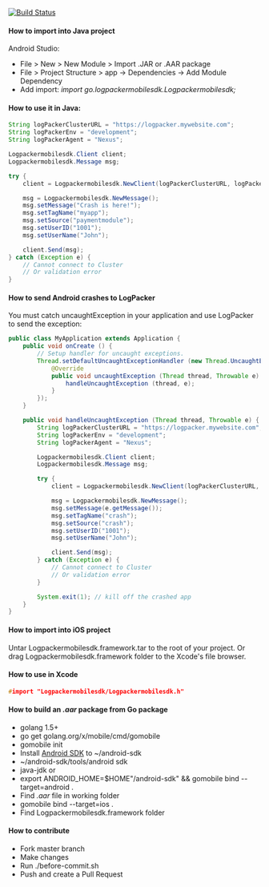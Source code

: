 [![Build Status](https://travis-ci.org/logpacker/mobile-sdk.svg?branch=master)](https://travis-ci.org/logpacker/mobile-sdk)

#### How to import into Java project

Android Studio:

* File > New > New Module > Import .JAR or .AAR package
* File > Project Structure > app -> Dependencies -> Add Module Dependency
* Add import: *import go.logpackermobilesdk.Logpackermobilesdk;*

#### How to use it in Java:

```java
String logPackerClusterURL = "https://logpacker.mywebsite.com";
String logPackerEnv = "development";
String logPackerAgent = "Nexus";

Logpackermobilesdk.Client client;
Logpackermobilesdk.Message msg;

try {
    client = Logpackermobilesdk.NewClient(logPackerClusterURL, logPackerEnv, logPackerAgent);

    msg = Logpackermobilesdk.NewMessage();
    msg.setMessage("Crash is here!");
    msg.setTagName("myapp");
    msg.setSource("paymentmodule");
    msg.setUserID("1001");
    msg.setUserName("John");

    client.Send(msg);
} catch (Exception e) {
    // Cannot connect to Cluster
    // Or validation error
}
```

#### How to send Android crashes to LogPacker

You must catch uncaughtException in your application and use LogPacker to send the exception:

```java
public class MyApplication extends Application {
    public void onCreate () {
        // Setup handler for uncaught exceptions.
        Thread.setDefaultUncaughtExceptionHandler (new Thread.UncaughtExceptionHandler() {
            @Override
            public void uncaughtException (Thread thread, Throwable e) {
                handleUncaughtException (thread, e);
            }
        });
    }

    public void handleUncaughtException (Thread thread, Throwable e) {
        String logPackerClusterURL = "https://logpacker.mywebsite.com";
        String logPackerEnv = "development";
        String logPackerAgent = "Nexus";

        Logpackermobilesdk.Client client;
        Logpackermobilesdk.Message msg;

        try {
            client = Logpackermobilesdk.NewClient(logPackerClusterURL, logPackerEnv, logPackerAgent);

            msg = Logpackermobilesdk.NewMessage();
            msg.setMessage(e.getMessage());
            msg.setTagName("crash");
            msg.setSource("crash");
            msg.setUserID("1001");
            msg.setUserName("John");

            client.Send(msg);
        } catch (Exception e) {
            // Cannot connect to Cluster
            // Or validation error
        }

        System.exit(1); // kill off the crashed app
    }
}
```

#### How to import into iOS project

Untar Logpackermobilesdk.framework.tar to the root of your project. Or drag Logpackermobilesdk.framework folder to the Xcode's file browser.

#### How to use in Xcode

```c
#import "Logpackermobilesdk/Logpackermobilesdk.h"
```

#### How to build an *.aar* package from Go package

* golang 1.5+
* go get golang.org/x/mobile/cmd/gomobile
* gomobile init
* Install [Android SDK](https://developer.android.com/sdk/index.html#Other) to ~/android-sdk
* ~/android-sdk/tools/android sdk
* java-jdk or
* export ANDROID_HOME=$HOME"/android-sdk" && gomobile bind --target=android .
* Find *.aar* file in working folder
* gomobile bind --target=ios .
* Find Logpackermobilesdk.framework folder

#### How to contribute

* Fork master branch
* Make changes
* Run ./before-commit.sh
* Push and create a Pull Request
